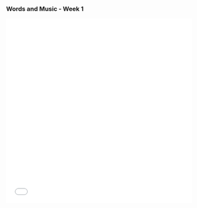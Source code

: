 ### Words and Music - Week 1

<embed
	src="words_and_music_1.pdf"
	type="application/pdf"
	width="100%"
	height="500px"
/>
